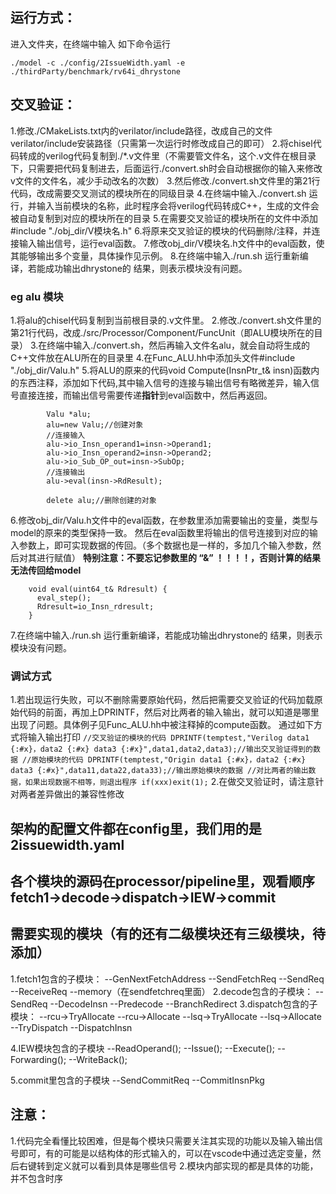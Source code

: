 ## 运行方式：
进入文件夹，在终端中输入 如下命令运行
```
./model -c ./config/2IssueWidth.yaml -e ./thirdParty/benchmark/rv64i_dhrystone 

```

## 交叉验证：
1.修改./CMakeLists.txt内的verilator/include路径，改成自己的文件verilator/include安装路径（只需第一次运行时修改成自己的即可）
2.将chisel代码转成的verilog代码复制到./*.v文件里（不需要管文件名，这个.v文件在根目录下，只需要把代码复制进去，后面运行./convert.sh时会自动根据你的输入来修改v文件的文件名，减少手动改名的次数）
3.然后修改./convert.sh文件里的第21行代码，改成需要交叉测试的模块所在的同级目录
4.在终端中输入./convert.sh 运行，并输入当前模块的名称，此时程序会将verilog代码转成C++，生成的文件会被自动复制到对应的模块所在的目录
5.在需要交叉验证的模块所在的文件中添加#include "./obj_dir/V模块名.h"
6.将原来交叉验证的模块的代码删除/注释，并连接输入输出信号，运行eval函数。
7.修改obj_dir/V模块名.h文件中的eval函数，使其能够输出多个变量，具体操作见示例。
8.在终端中输入./run.sh 运行重新编译，若能成功输出dhrystone的 结果，则表示模块没有问题。

### eg alu 模块
1.将alu的chisel代码复制到当前根目录的.v文件里。
2.修改./convert.sh文件里的第21行代码，改成./src/Processor/Component/FuncUnit（即ALU模块所在的目录）
3.在终端中输入./convert.sh，然后再输入文件名alu，就会自动将生成的C++文件放在ALU所在的目录里
4.在Func_ALU.hh中添加头文件#include "./obj_dir/Valu.h"
5.将ALU的原来的代码void Compute(InsnPtr_t& insn)函数内的东西注释，添加如下代码,其中输入信号的连接与输出信号有略微差异，输入信号直接连接，而输出信号需要传递**指针**到eval函数中，然后再返回。
````
        Valu *alu;
        alu=new Valu;//创建对象
        //连接输入
        alu->io_Insn_operand1=insn->Operand1;
        alu->io_Insn_operand2=insn->Operand2;
        alu->io_Sub_OP_out=insn->SubOp;
        //连接输出
        alu->eval(insn->RdResult);

        delete alu;//删除创建的对象
````
6.修改obj_dir/Valu.h文件中的eval函数，在参数里添加需要输出的变量，类型与model的原来的类型保持一致。
然后在eval函数里将输出的信号连接到对应的输入参数上，即可实现数据的传回。（多个数据也是一样的，多加几个输入参数，然后对其进行赋值）
**特别注意：不要忘记参数里的 “&” ！！！！，否则计算的结果无法传回给model**
````
    void eval(uint64_t& Rdresult) { 
      eval_step();
      Rdresult=io_Insn_rdresult; 
    }
````
7.在终端中输入./run.sh 运行重新编译，若能成功输出dhrystone的 结果，则表示模块没有问题。

### 调试方式
1.若出现运行失败，可以不删除需要原始代码，然后把需要交叉验证的代码加载原始代码的前面，再加上DPRINTF，然后对比两者的输入输出，就可以知道是哪里出现了问题。具体例子见Func_ALU.hh中被注释掉的compute函数。
通过如下方式将输入输出打印
    ````
        //交叉验证的模块的代码
        DPRINTF(temptest,"Verilog data1 {:#x}，data2 {:#x} data3 {:#x}",data1,data2,data3);//输出交叉验证得到的数据
        //原始模块的代码
        DPRINTF(temptest,"Origin data1 {:#x}，data2 {:#x} data3 {:#x}",data11,data22,data33);//输出原始模块的数据
        //对比两者的输出数据，如果出现数据不相等，则退出程序
        if(xxx)exit(1);
    ````
2.在做交叉验证时，请注意针对两者差异做出的兼容性修改

## 架构的配置文件都在config里，我们用的是2issuewidth.yaml

## 各个模块的源码在processor/pipeline里，观看顺序fetch1->decode->dispatch->IEW->commit
## 需要实现的模块（有的还有二级模块还有三级模块，待添加）
1.fetch1包含的子模块：
--GenNextFetchAddress
--SendFetchReq
--SendReq
--ReceiveReq
--memory（在sendfetchreq里面）
2.decode包含的子模块：
--SendReq
--DecodeInsn
--Predecode
--BranchRedirect
3.dispatch包含的子模块：
--rcu->TryAllocate
--rcu->Allocate
--lsq->TryAllocate
--lsq->Allocate
--TryDispatch
--DispatchInsn

4.IEW模块包含的子模块
--ReadOperand();
--Issue();
--Execute();
--Forwarding();
--WriteBack();

5.commit里包含的子模块
--SendCommitReq
--CommitInsnPkg

## 注意：
1.代码完全看懂比较困难，但是每个模块只需要关注其实现的功能以及输入输出信号即可，有的可能是以结构体的形式输入的，可以在vscode中通过选定变量，然后右键转到定义就可以看到具体是哪些信号
2.模块内部实现的都是具体的功能，并不包含时序

